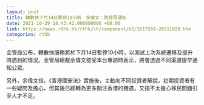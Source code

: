 ```yaml
---
layout: post
title: 轉數快下月14日暫停10小時　余偉文：將提早通知
date: 2021-10-29 18:43:42.000000000 +08:00
link: https://news.rthk.hk/rthk/ch/component/k2/1617569-20211029.htm
categories: rthk
---
```


金管局公布，轉數快服務將於下月14日暫停10小時，以測試上次系統遷移及提升時遇到的情況。金管局總裁余偉文接受本台專訪時表示，將會透過不同渠道提早通知公眾。

另外，余偉文指，《香港國安法》實施後，主動向不同投資者解說，初期投資者有一些疑問及擔心，但其後已經轉為更多關注香港的機遇，又指不太擔心移民問題引至人才不足。
